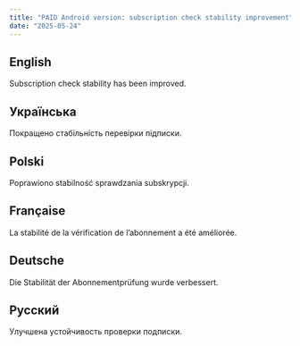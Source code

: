 ```yaml
---
title: "PAID Android version: subscription check stability improvement"
date: "2025-05-24"
---
```


## English

Subscription check stability has been improved.

## Українська

Покращено стабільність перевірки підписки.

## Polski

Poprawiono stabilność sprawdzania subskrypcji.

## Française

La stabilité de la vérification de l’abonnement a été améliorée.

## Deutsche

Die Stabilität der Abonnementprüfung wurde verbessert.

## Русский

Улучшена устойчивость проверки подписки.
